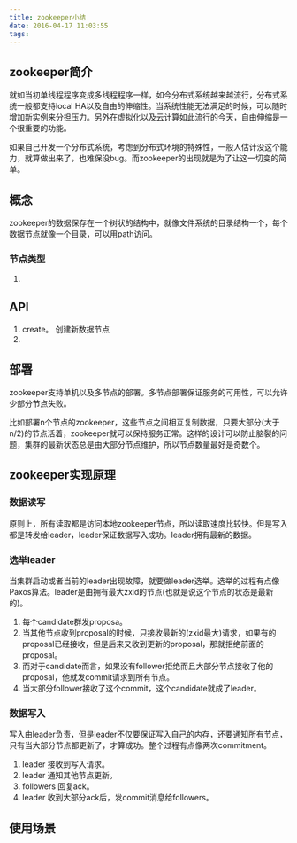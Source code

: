 ```yaml
---
title: zookeeper小结
date: 2016-04-17 11:03:55
tags:
---
```


## zookeeper简介
就如当初单线程程序变成多线程程序一样，如今分布式系统越来越流行，分布式系统一般都支持local HA以及自由的伸缩性。当系统性能无法满足的时候，可以随时增加新实例来分担压力。另外在虚拟化以及云计算如此流行的今天，自由伸缩是一个很重要的功能。

如果自己开发一个分布式系统，考虑到分布式环境的特殊性，一般人估计没这个能力，就算做出来了，也难保没bug。而zookeeper的出现就是为了让这一切变的简单。

## 概念
zookeeper的数据保存在一个树状的结构中，就像文件系统的目录结构一个，每个数据节点就像一个目录，可以用path访问。
### 节点类型
1. 
## API
1. create。 创建新数据节点
1. 


## 部署
zookeeper支持单机以及多节点的部署。多节点部署保证服务的可用性，可以允许少部分节点失败。

比如部署n个节点的zookeeper，这些节点之间相互复制数据，只要大部分(大于n/2)的节点活着，zookeeper就可以保持服务正常。这样的设计可以防止脑裂的问题，集群的最新状态总是由大部分节点维护，所以节点数量最好是奇数个。

## zookeeper实现原理

### 数据读写
原则上，所有读取都是访问本地zookeeper节点，所以读取速度比较快。但是写入都是转发给leader，leader保证数据写入成功。leader拥有最新的数据。

### 选举leader
当集群启动或者当前的leader出现故障，就要做leader选举。选举的过程有点像Paxos算法。leader是由拥有最大zxid的节点(也就是说这个节点的状态是最新的)。

1. 每个candidate群发proposa。
1. 当其他节点收到proposal的时候，只接收最新的(zxid最大)请求，如果有的proposal已经接收，但是后来又收到更新的proposal，那就拒绝前面的proposal。
1. 而对于candidate而言，如果没有follower拒绝而且大部分节点接收了他的proposal，他就发commit请求到所有节点。
1. 当大部分follower接收了这个commit，这个candidate就成了leader。

### 数据写入
写入由leader负责，但是leader不仅要保证写入自己的内存，还要通知所有节点，只有当大部分节点都更新了，才算成功。整个过程有点像两次commitment。

1. leader 接收到写入请求。
1. leader 通知其他节点更新。
1. followers 回复ack。
1. leader 收到大部分ack后，发commit消息给followers。


## 使用场景

## 
